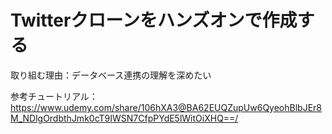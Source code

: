# Twitterクローンをハンズオンで作成する
取り組む理由：データベース連携の理解を深めたい

参考チュートリアル：https://www.udemy.com/share/106hXA3@BA62EUQZupUw6QyeohBlbJEr8M_NDlgOrdbthJmk0cT9IWSN7CfpPYdE5lWitOiXHQ==/
